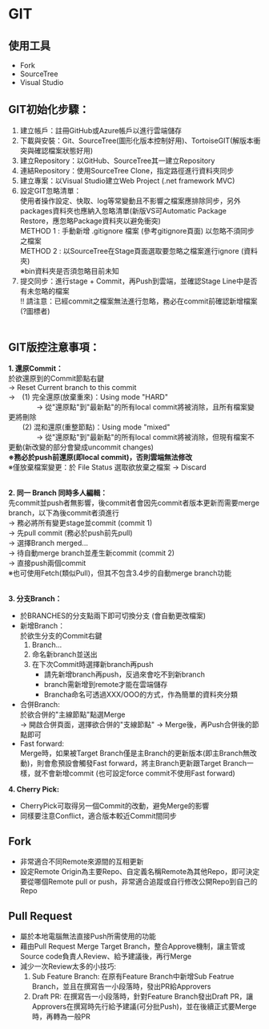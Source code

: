 # GIT

## 使用工具

* Fork
* SourceTree
* Visual Studio

## **GIT初始化步驟：** </br>

1. 建立帳戶：註冊GitHub或Azure帳戶以進行雲端儲存</br>
2. 下載與安裝：Git、SourceTree(圖形化版本控制好用)、TortoiseGIT(解版本衝突與確認檔案狀態好用)</br>
3. 建立Repository：以GitHub、SourceTree其一建立Repository</br>
4. 連結Repository：使用SourceTree Clone，指定路徑進行資料夾同步</br>
5. 建立專案：以Visual Studio建立Web Project (.net framework MVC)</br>
6. 設定GIT忽略清單：</br>
   使用者操作設定、快取、log等常變動且不影響之檔案應排除同步，另外packages資料夾也應納入忽略清單(新版VS可Automatic Package Restore，應忽略Package資料夾以避免衝突) </br>
    METHOD 1 : 手動新增 .gitignore 檔案 (參考gitignore頁面) 以忽略不須同步之檔案 </br>
    METHOD 2 : 以SourceTree在Stage頁面選取要忽略之檔案進行ignore (資料夾) </br>
    ※bin資料夾是否須忽略目前未知 </br>
7. 提交同步：進行stage + Commit，再Push到雲端，並確認Stage Line中是否有未忽略的檔案 </br>
!! 請注意：已經commit之檔案無法進行忽略，務必在commit前確認新增檔案(?圖標者) </br></br>

## **GIT版控注意事項：** </br>

**1. 還原Commit：** </br>
   於欲還原到的Commit節點右鍵 </br>
   -> Reset Current branch to this commit </br>
   ->　(1) 完全還原(放棄重來)：Using mode "HARD" </br>
   　　　　-> 從"還原點"到"最新點"的所有local commit將被消除，且所有檔案變更將刪除 </br>
   　　(2) 混和還原(重整節點)：Using mode "mixed"  </br>
   　　　　-> 從"還原點"到"最新點"的所有local commit將被消除，但現有檔案不更動(新改變的部分會變成uncommit changes) </br>
  **※務必於push前還原(即local commit)，否則雲端無法修改** </br>
  ※僅放棄檔案變更：於 File Status 選取欲放棄之檔案 -> Discard </br></br>

**2. 同一 Branch 同時多人編輯：** </br>
   先commit並push者無影響，後commit者會因先commit者版本更新而需要merge branch，以下為後commit者須進行 </br>
   -> 務必將所有變更stage並commit (commit 1) </br>
   -> 先pull commit (務必於push前先pull) </br>
   -> 選擇Branch merged... </br>
   -> 待自動merge branch並產生新commit (commit 2) </br>
   -> 直接push兩個commit </br>
   ※也可使用Fetch(類似Pull)，但其不包含3.4步的自動merge branch功能 </br></br>

**3. 分支Branch：**

* 於BRANCHES的分支點兩下即可切換分支 (會自動更改檔案) </br>
* 新增Branch： </br>
   於欲生分支的Commit右鍵 </br>
   1. Branch...
   2. 命名新branch並送出
   3. 在下次Commit時選擇新branch再push
       * 請先新增branch再push，反過來會吃不到新branch
       * branch需新增到remote才能在雲端儲存
       * Brancha命名可透過XXX/OOO的方式，作為簡單的資料夾分類
* 合併Branch: </br>
   於欲合併的"主線節點"點選Merge </br>
   -> 開啟合併頁面，選擇欲合併的"支線節點"
   -> Merge後，再Push合併後的節點即可
* Fast forward: </br>
   Merge時，如果被Target Branch僅是主Branch的更新版本(即主Branch無改動)，則會愈預設會觸發Fast forward，將主Branch更新跟Target Branch一樣，就不會新增commit (也可設定force commit不使用Fast forward)

**4. Cherry Pick:**

* CherryPick可取得另一個Commit的改動，避免Merge的影響
* 同樣要注意Conflict，適合版本較近Commit間同步

## Fork

* 非常適合不同Remote來源間的互相更新
* 設定Remote Origin為主要Repo、自定義名稱Remote為其他Repo，即可決定要從哪個Remote pull or push，非常適合追蹤或自行修改公開Repo到自己的Repo

## Pull Request

* 屬於本地電腦無法直接Push所需使用的功能
* 藉由Pull Request Merge Target Branch，整合Approve機制，讓主管或Source code負責人Review、給予建議後，再行Merge
* 減少一次Review太多的小技巧:
  1. Sub Feature Branch: 在原有Feature Branch中新增Sub Featrue Branch，並且在撰寫告一小段落時，發出PR給Approvers
  2. Draft PR: 在撰寫告一小段落時，針對Feature Branch發出Draft PR，讓Approvers在撰寫時先行給予建議(可分批Push)，並在後續正式要Merge時，再轉為一般PR